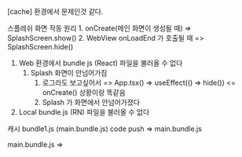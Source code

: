 [cache] 환경에서 문제인것 같다.

스플레쉬 화면 작동 원리
	1. onCreate(메인 화면이 생성될 때) => SplashScreen.show()
	2. WebView onLoadEnd 가 호출될 때 => SplashScreen.hide()

1. Web 환경에서 bundle js (React) 파일을 불러올 수 없다
	1. Splash 화면이 안넘어가짐
		1. 로그라도 보고싶어서 => App.tsx() => useEffect(() => hide()) <= onCreate() 상황이랑 똑같음
		2. Splash 가 화면에서 안넘어가졌다
2. Local  bundle.js (RN) 파일을 불러올 수 없다

캐시 bundle1.js (main.bundle.js)
code push => main.bundle.js

main.bundle.js => 



